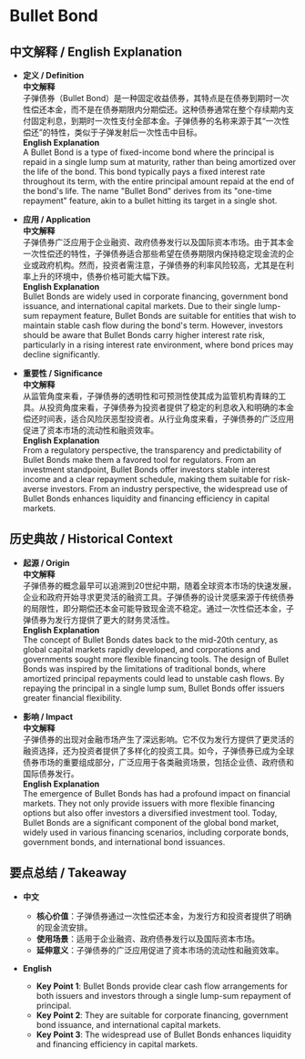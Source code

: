# Bullet Bond

## 中文解释 / English Explanation

* **定义 / Definition**  
  **中文解释**  
  子弹债券（Bullet Bond）是一种固定收益债券，其特点是在债券到期时一次性偿还本金，而不是在债券期限内分期偿还。这种债券通常在整个存续期内支付固定利息，到期时一次性支付全部本金。子弹债券的名称来源于其“一次性偿还”的特性，类似于子弹发射后一次性击中目标。  
  **English Explanation**  
  A Bullet Bond is a type of fixed-income bond where the principal is repaid in a single lump sum at maturity, rather than being amortized over the life of the bond. This bond typically pays a fixed interest rate throughout its term, with the entire principal amount repaid at the end of the bond's life. The name "Bullet Bond" derives from its "one-time repayment" feature, akin to a bullet hitting its target in a single shot.

* **应用 / Application**  
  **中文解释**  
  子弹债券广泛应用于企业融资、政府债券发行以及国际资本市场。由于其本金一次性偿还的特性，子弹债券适合那些希望在债券期限内保持稳定现金流的企业或政府机构。然而，投资者需注意，子弹债券的利率风险较高，尤其是在利率上升的环境中，债券价格可能大幅下跌。  
  **English Explanation**  
  Bullet Bonds are widely used in corporate financing, government bond issuance, and international capital markets. Due to their single lump-sum repayment feature, Bullet Bonds are suitable for entities that wish to maintain stable cash flow during the bond's term. However, investors should be aware that Bullet Bonds carry higher interest rate risk, particularly in a rising interest rate environment, where bond prices may decline significantly.

* **重要性 / Significance**  
  **中文解释**  
  从监管角度来看，子弹债券的透明性和可预测性使其成为监管机构青睐的工具。从投资角度来看，子弹债券为投资者提供了稳定的利息收入和明确的本金偿还时间表，适合风险厌恶型投资者。从行业角度来看，子弹债券的广泛应用促进了资本市场的流动性和融资效率。  
  **English Explanation**  
  From a regulatory perspective, the transparency and predictability of Bullet Bonds make them a favored tool for regulators. From an investment standpoint, Bullet Bonds offer investors stable interest income and a clear repayment schedule, making them suitable for risk-averse investors. From an industry perspective, the widespread use of Bullet Bonds enhances liquidity and financing efficiency in capital markets.

## 历史典故 / Historical Context

* **起源 / Origin**  
  **中文解释**  
  子弹债券的概念最早可以追溯到20世纪中期，随着全球资本市场的快速发展，企业和政府开始寻求更灵活的融资工具。子弹债券的设计灵感来源于传统债券的局限性，即分期偿还本金可能导致现金流不稳定。通过一次性偿还本金，子弹债券为发行方提供了更大的财务灵活性。  
  **English Explanation**  
  The concept of Bullet Bonds dates back to the mid-20th century, as global capital markets rapidly developed, and corporations and governments sought more flexible financing tools. The design of Bullet Bonds was inspired by the limitations of traditional bonds, where amortized principal repayments could lead to unstable cash flows. By repaying the principal in a single lump sum, Bullet Bonds offer issuers greater financial flexibility.

* **影响 / Impact**  
  **中文解释**  
  子弹债券的出现对金融市场产生了深远影响。它不仅为发行方提供了更灵活的融资选择，还为投资者提供了多样化的投资工具。如今，子弹债券已成为全球债券市场的重要组成部分，广泛应用于各类融资场景，包括企业债、政府债和国际债券发行。  
  **English Explanation**  
  The emergence of Bullet Bonds has had a profound impact on financial markets. They not only provide issuers with more flexible financing options but also offer investors a diversified investment tool. Today, Bullet Bonds are a significant component of the global bond market, widely used in various financing scenarios, including corporate bonds, government bonds, and international bond issuances.

## 要点总结 / Takeaway

* **中文**  
  - **核心价值**：子弹债券通过一次性偿还本金，为发行方和投资者提供了明确的现金流安排。  
  - **使用场景**：适用于企业融资、政府债券发行以及国际资本市场。  
  - **延伸意义**：子弹债券的广泛应用促进了资本市场的流动性和融资效率。

* **English**  
  - **Key Point 1**: Bullet Bonds provide clear cash flow arrangements for both issuers and investors through a single lump-sum repayment of principal.  
  - **Key Point 2**: They are suitable for corporate financing, government bond issuance, and international capital markets.  
  - **Key Point 3**: The widespread use of Bullet Bonds enhances liquidity and financing efficiency in capital markets.